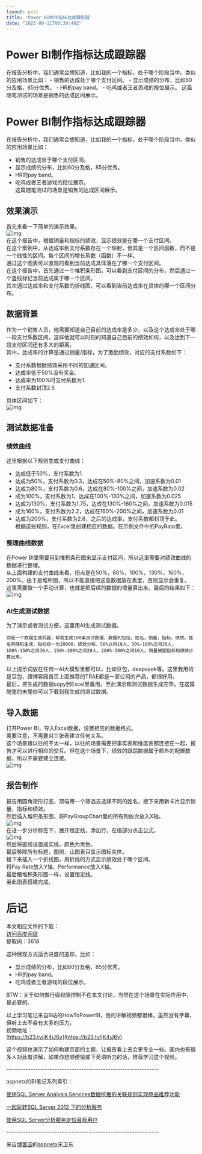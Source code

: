 ```yaml
---
layout: post
title: 'Power BI制作指标达成跟踪器'
date: "2025-09-11T00:39:40Z"
---
```

Power BI制作指标达成跟踪器
=================

在报告分析中，我们通常会想知道，比如我的一个指标，处于哪个阶段当中。类似的应用场景比如： - 销售的达成处于哪个支付区间。 - 显示成绩的分布，比如60分及格，85分优秀。 - HR的pay band。 - 吃鸡或者王者游戏的段位展示。 这篇随笔测试的场景是销售的达成区间展示。

Power BI制作指标达成跟踪器
=================

在报告分析中，我们通常会想知道，比如我的一个指标，处于哪个阶段当中。类似的应用场景比如：

*   销售的达成处于哪个支付区间。
*   显示成绩的分布，比如60分及格，85分优秀。
*   HR的pay band。
*   吃鸡或者王者游戏的段位展示。  
    这篇随笔测试的场景是销售的达成区间展示。

效果演示
----

首先来看一下简单的演示效果。  
![img](https://img2024.cnblogs.com/blog/8622/202509/8622-20250910201912329-122428594.png)  
在这个报告中，根据销量和指标的绩效，显示绩效是在哪一个支付区间。  
在这个案例中，从达成率到支付系数存在一个映射，但其是一个区间函数，而不是一个线性的区间。每个区间的增长系数（函数）不一样。  
通过这个图表可以直观的看到当前达成具体落在了哪一个支付区间。  
在这个报告中，首先通过一个堆积条形图，可以看到支付区间的分布，然后通过一个竖线标记当前达成属于哪一个区间。  
其次通过达成率和支付系数的折线图，可以看到当前达成率在具体的哪一个区间分布。

数据背景
----

作为一个销售人员，他需要知道自己目前的达成率是多少，以及这个达成率处于哪一段支付系数区间，这样他就可以时刻的知道自己目前的绩效如何，以及达到下一段支付区间还有多大的距离。  
其中，达成率的计算是通过销量/指标，为了激励绩效，对应的支付系数如下：

*   支付系数根据绩效采用不同的加速区间。
*   达成率低于50%没有奖金。
*   达成率为100%时支付系数为1.
*   支付系数封顶2.6

具体区间如下：  
![img](https://img2024.cnblogs.com/blog/8622/202509/8622-20250910201927713-1358431879.png)

测试数据准备
------

### 绩效曲线

这里根据以下规则生成支付曲线：

*   达成低于50%，支付系数为1.
*   达成为50%，支付系数为0.3，达成在50%-80%之间，加速系数为0.01
*   达成为80%，支付系数为0.6，达成在80%-100%之间，加速系数为0.02
*   成为100%，支付系数为1，达成在100%-130%之间，加速系数为0.025
*   达成为130%，支付系数为1.75，达成在130%-160%之间，加速系数为0.015
*   成为160%，支付系数为2.2，达成在160%-200%之间，加速系数为0.01
*   达成为200%，支付系数为2.6，之后的达成率，支付系数都封顶于此。  
    根据这些规则，在Excel里创建相应的数据。在示例文件中的PayRato里。

### 整理曲线数据

在Power BI里需要用到堆积条形图来显示支付区间，所以这里需要对绩效曲线的数据进行整理。  
从上面构建的支付曲线来看，拐点是在50%，80%，100%，130%，160%，200%。由于是堆积图，所以不能直接把这些数据放在表里，否则显示会重复。  
这里需要做一个手动计算，也就是把后续的数据的增量算出来。最后的结果如下：  
![img](https://img2024.cnblogs.com/blog/8622/202509/8622-20250910201944258-1949919974.png)

### AI生成测试数据

为了演示或者测试方便，这里用AI生成测试数据。

    你是一个数据生成机器，帮我生成100条测试数据，数据列包括，姓名，销量，指标，绩效。姓名列随机生成，指标统一为20000，绩效分布，50%以内10人，50%-100%之间30人，100%-150%之间30人，150%-200%之间20人，200%-300%之间10人。销量根据指标和绩效计算出来。
    

以上提示词放在任何一AI大模型里都可以，比如豆包，deepseek等。这里我用的是豆包，跟博客园首页上面推荐的TRAE都是一家公司的产品，都很好用。  
最后，把生成的数据copy到Excel里备用。至此演示和测试数据生成完毕。在这篇随笔的末尾你可以下载到我生成的测试数据。

导入数据
----

打开Power BI，导入Excel数据，设置相应的数据格式。  
需要注意，不需要对三张表建立任何关系。  
这个场景跟以往的不太一样，以往的场景需要把事实表和维度表都连接在一起，报告才可以进行相应的交互。但在这个场景下，绩效的跟踪数据属于额外的配置数据，所以不需要建立连接。  
![img](https://img2024.cnblogs.com/blog/8622/202509/8622-20250910201958707-349916406.png)

报告制作
----

报告用圆角矩形打底，顶端用一个筛选去选择不同的姓名，接下来用新卡片显示销量，指标和绩效。  
然后插入堆积条形图，将PayGroupChart里的所有列依次放入X轴。  
![img](https://img2024.cnblogs.com/blog/8622/202509/8622-20250910202009572-329581099.png)  
在进一步分析标签下，展开恒定线，添加行，在值部分点击公式，  
![img](https://img2024.cnblogs.com/blog/8622/202509/8622-20250910202020022-535009247.png)  
然后将直线设置成实线，颜色为黑色。  
最后移除所有标题，图例，让图表只显示图标实体。  
接下来插入一个折线图，用折线的方式显示绩效处于哪个区间。  
将Pay Rate放入Y轴，Performance放入X轴。  
最后跟堆积条形图一样，设置恒定线。  
至此图表搭建完成。

后记
==

本文相应文件的下载：  
[访问百度网盘](https://pan.baidu.com/s/1F3f4Nu2a71F0_tU0EE1ssg "点击跳转到百度网盘")  
提取码：3618

这种展现方式适合进度的追踪，比如：

*   显示成绩的分布，比如60分及格，85分优秀。
*   HR的pay band。
*   吃鸡或者王者游戏的段位展示。

BTW：关于如何做行级权限控制不在本文讨论，当然在这个场景在实际应用中，是必要的。

以上学习笔记来自B站的HowToPowerBI，他的讲解视频都很棒，虽然没有字幕，但听上去不会有太多的压力。  
视频地址：  
[https://b23.tv/jK4iJ6y](https://b23.tv/jK4iJ6y)

这个视频也演示了如何构建页面的主题，让报告看上去会更专业一些。国内也有很多人对此有讲解，如果你想顺便锻炼下英语听力的话，推荐学习这个视频。

\---------------------------------------------------------------

aspnetx的BI笔记系列索引：

[使用SQL Server Analysis Services数据挖掘的关联规则实现商品推荐功能](http://www.cnblogs.com/aspnetx/archive/2013/02/25/2931603.html)

[一起玩转SQL Server 2012 下的分析服务](http://www.cnblogs.com/aspnetx/archive/2013/03/24/2978347.html)

[使用SQL Server分析服务定位目标用户](http://www.cnblogs.com/aspnetx/archive/2013/04/05/3000448.html)

\---------------------------------------------------------------  

来自[博客园](http://www.cnblogs.com/)的[aspnetx](http://aspnetx.cnblogs.com/)宋卫东